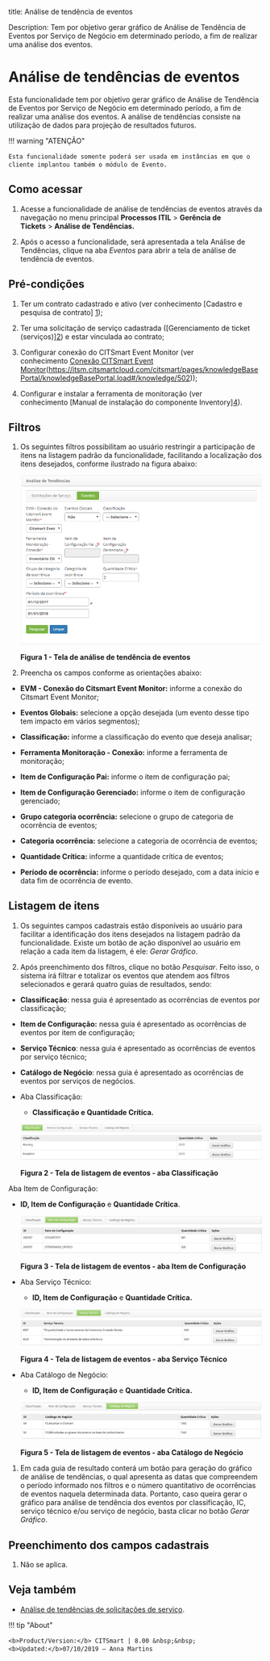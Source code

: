 title: Análise de tendência de eventos

Description: Tem por objetivo gerar gráfico de Análise de Tendência de Eventos
por Serviço de Negócio em determinado período, a fim de realizar uma análise dos
eventos.

# Análise de tendências de eventos

Esta funcionalidade tem por objetivo gerar gráfico de Análise de Tendência de
Eventos por Serviço de Negócio em determinado período, a fim de realizar uma
análise dos eventos. A análise de tendências consiste na utilização de dados
para projeção de resultados futuros.

!!! warning "ATENÇÃO"

    Esta funcionalidade somente poderá ser usada em instâncias em que o
    cliente implantou também o módulo de Evento.

Como acessar
------------

1.  Acesse a funcionalidade de análise de tendências de eventos através da
    navegação no menu principal **Processos ITIL** > **Gerência de
    Tickets** > **Análise de Tendências.**

2.  Após o acesso a funcionalidade, será apresentada a tela Análise de
    Tendências, clique na aba *Eventos* para abrir a tela de análise de
    tendência de eventos.

Pré-condições
-------------

1.  Ter um contrato cadastrado e ativo (ver conhecimento [Cadastro e pesquisa de
    contrato] [1](https://itsm.citsmartcloud.com/citsmart/pages/knowledgeBasePortal/knowledgeBasePortal.load#/knowledge/256));

2.  Ter uma solicitação de serviço cadastrada ([Gerenciamento de ticket
    (serviços)][2](https://itsm.citsmartcloud.com/citsmart/pages/knowledgeBasePortal/knowledgeBasePortal.load#/knowledge/4699))
    e estar vinculada ao contrato;

3.  Configurar conexão do CITSmart Event Monitor (ver conhecimento [Conexão
    CITSmart Event
    Monitor][3](https://itsm.citsmartcloud.com/citsmart/pages/knowledgeBasePortal/knowledgeBasePortal.load#/knowledge/502));

4.  Configurar e instalar a ferramenta de monitoração (ver conhecimento [Manual
    de instalação do componente
    Inventory][4](https://itsm.citsmartcloud.com/citsmart/pages/knowledgeBasePortal/knowledgeBasePortal.load#/knowledge/170)).

Filtros
-------

1.  Os seguintes filtros possibilitam ao usuário restringir a participação de
    itens na listagem padrão da funcionalidade, facilitando a localização dos
    itens desejados, conforme ilustrado na figura abaixo:

    ![trend 1](images/event-trends-1.png)    
    
    **Figura 1 - Tela de análise de tendência de eventos**

1.  Preencha os campos conforme as orientações abaixo:

-   **EVM - Conexão do Citsmart Event Monitor:** informe a conexão do Citsmart
    Event Monitor;

-   **Eventos Globais:** selecione a opção desejada (um evento desse tipo tem
    impacto em vários segmentos);

-   **Classificação:** informe a classificação do evento que deseja analisar;

-   **Ferramenta Monitoração - Conexão:** informe a ferramenta de monitoração;

-   **Item de Configuração Pai:** informe o item de configuração pai;

-   **Item de Configuração Gerenciado:** informe o item de configuração
    gerenciado;

-   **Grupo categoria ocorrência:** selecione o grupo de categoria de ocorrência
    de eventos;

-   **Categoria ocorrência:** selecione a categoria de ocorrência de eventos;

-   **Quantidade Crítica:** informe a quantidade crítica de eventos;

-   **Período de ocorrência:** informe o período desejado, com a data início e
    data fim de ocorrência de evento.

Listagem de itens
-----------------

1.  Os seguintes campos cadastrais estão disponíveis ao usuário para facilitar a
    identificação dos itens desejados na listagem padrão da funcionalidade.
    Existe um botão de ação disponível ao usuário em relação a cada item da
    listagem, é ele: *Gerar Gráfico*.

2.  Após preenchimento dos filtros, clique no botão *Pesquisar*. Feito isso, o
    sistema irá filtrar e totalizar os eventos que atendem aos filtros
    selecionados e gerará quatro guias de resultados, sendo:

-   **Classificação**: nessa guia é apresentado as ocorrências de eventos por
    classificação;

-   **Item de Configuração:** nessa guia é apresentado as ocorrências de eventos
    por item de configuração;

-   **Serviço Técnico**: nessa guia é apresentado as ocorrências de eventos por
    serviço técnico;

-   **Catálogo de Negócio**: nessa guia é apresentado as ocorrências de eventos
    por serviços de negócios.

-   Aba Classificação:

    -   **Classificação **e** Quantidade Crítica.**


    ![trend 2](images/event-trends-2.png)

    **Figura 2 - Tela de listagem de eventos - aba Classificação**

Aba Item de Configuração:

-   **ID, Item de Configuração** e **Quantidade Crítica**.

    ![trend 3](images/event-trends-3.png)

    **Figura 3 - Tela de listagem de eventos - aba Item de Configuração**

-   Aba Serviço Técnico:

    -   **ID, Item de Configuração** e **Quantidade Crítica.**

    ![trend 4](images/event-trends-4.png)

    **Figura 4 - Tela de listagem de eventos - aba Serviço Técnico**

-   Aba Catálogo de Negócio:

    -   **ID, Item de Configuração** e **Quantidade Crítica.**

    ![trend 5](images/event-trends-5.png)

    **Figura 5 - Tela de listagem de eventos - aba Catálogo de Negócio**

1.  Em cada guia de resultado conterá um botão para geração do gráfico de
    análise de tendências, o qual apresenta as datas que compreendem o período
    informado nos filtros e o número quantitativo de ocorrências de eventos
    naquela determinada data. Portanto, caso queira gerar o gráfico para análise
    de tendência dos eventos por classificação, IC, serviço técnico e/ou serviço
    de negócio, basta clicar no botão *Gerar Gráfico*.

Preenchimento dos campos cadastrais
-----------------------------------

1.  Não se aplica.

Veja também
-----------

-   [Análise de tendências de solicitações de
    serviço](https://itsm.citsmartcloud.com/citsmart/pages/knowledgeBasePortal/knowledgeBasePortal.load#/knowledge/395).

[1]:
[2]:
[3]:
[4]:

!!! tip "About"

    <b>Product/Version:</b> CITSmart | 8.00 &nbsp;&nbsp;
    <b>Updated:</b>07/10/2019 – Anna Martins
